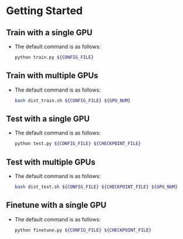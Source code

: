 # Getting Started

## Train with a single GPU

- The default command is as follows:

  ```bash
  python train.py ${CONFIG_FILE}
  ```

## Train with multiple GPUs

- The default command is as follows:

  ```bash
  bash dist_train.sh ${CONFIG_FILE} ${GPU_NUM}
  ```

## Test with a single GPU

- The default command is as follows:

  ```bash
  python test.py ${CONFIG_FILE} ${CHECKPOINT_FILE}
  ```

## Test with multiple GPUs

- The default command is as follows:

  ```bash
  bash dist_test.sh ${CONFIG_FILE} ${CHECKPOINT_FILE} ${GPU_NUM}
  ```

## Finetune with a single GPU

- The default command is as follows:

  ```bash
  python finetune.py ${CONFIG_FILE} ${CHECKPOINT_FILE}
  ```